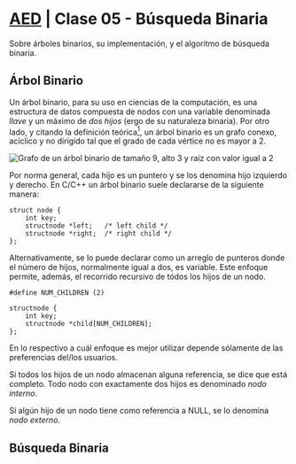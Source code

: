 # [AED](https://github.com/rnsavinelli/aed) | Clase 05 - Búsqueda Binaria

Sobre árboles binarios, su implementación, y el algoritmo de búsqueda binaria.

## Árbol Binario

Un árbol binario, para su uso en ciencias de la computación, es una estructura de datos compuesta de nodos con una variable denominada *llave* y un máximo de
*dos hijos* (ergo de su naturaleza binaria). Por otro lado, y citando la
definición teórica[<sup>1</sup>](https://es.wikipedia.org/wiki/%C3%81rbol_binario#Definici%C3%B3n_de_teor%C3%ADa_de_grafos), un árbol binario es un grafo conexo, acíclico y no dirigido tal que el grado de cada vértice no es mayor a 2.

![Grafo de un árbol binario de tamaño 9, alto 3 y raíz con valor igual a  2](https://upload.wikimedia.org/wikipedia/commons/thumb/f/f7/Binary_tree.svg/192px-Binary_tree.svg.png)

Por norma general, cada hijo es un puntero y se los denomina hijo izquierdo y derecho. En C/C++ un árbol binario suele declararse de la siguiente manera:

```
struct node {
    int key;
    structnode *left;   /* left child */
    structnode *right;  /* right child */
};
```

Alternativamente, se lo puede declarar como un arreglo de punteros donde el
número de hijos, normalmente igual a dos, es variable. Este enfoque permite, además, el recorrido recursivo de tódos los hijos de un nodo.

```
#define NUM_CHILDREN (2)

structnode {
    int key;
    structnode *child[NUM_CHILDREN];
};
```

En lo respectivo a cuál enfoque es mejor utilizar depende sólamente de las preferencias del/los usuarios.

Si todos los hijos de un nodo almacenan alguna referencia, se dice que está
completo. Todo nodo con exactamente dos hijos es denominado *nodo interno*.

Si algún hijo de un nodo tiene como referencia a NULL, se lo denomina *nodo externo*.

## Búsqueda Binaria

